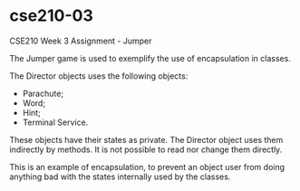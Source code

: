 # cse210-03
CSE210 Week 3 Assignment - Jumper

The Jumper game is used to exemplify the use of encapsulation in classes.

The Director objects uses the following objects:
- Parachute;
- Word;
- Hint;
- Terminal Service.

These objects have their states as private. The Director object uses them indirectly by methods. It is not possible to read nor change them directly.

This is an example of encapsulation, to prevent an object user from doing anything bad with the states internally used by the classes.
